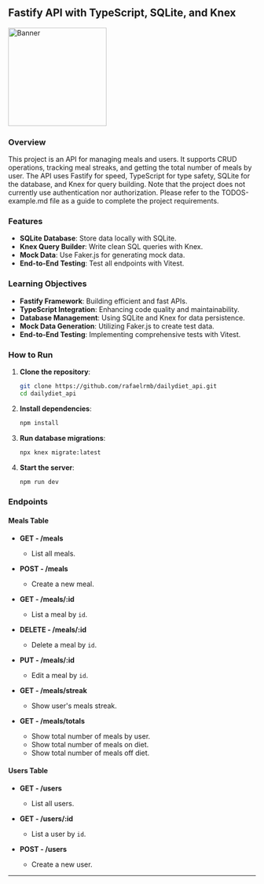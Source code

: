 ## Fastify API with TypeScript, SQLite, and Knex
<img src="https://i.morioh.com/200530/56d89189.jpg" alt="Banner" height="200" />

### Overview
This project is an API for managing meals and users. It supports CRUD operations, tracking meal streaks, and getting the total number of meals by user. The API uses Fastify for speed, TypeScript for type safety, SQLite for the database, and Knex for query building.
Note that the project does not currently use authentication nor authorization. Please refer to the TODOS-example.md file as a guide to complete the project requirements.

### Features
- **SQLite Database**: Store data locally with SQLite.
- **Knex Query Builder**: Write clean SQL queries with Knex.
- **Mock Data**: Use Faker.js for generating mock data.
- **End-to-End Testing**: Test all endpoints with Vitest.

### Learning Objectives
- **Fastify Framework**: Building efficient and fast APIs.
- **TypeScript Integration**: Enhancing code quality and maintainability.
- **Database Management**: Using SQLite and Knex for data persistence.
- **Mock Data Generation**: Utilizing Faker.js to create test data.
- **End-to-End Testing**: Implementing comprehensive tests with Vitest.

### How to Run
1. **Clone the repository**:

    ```bash
    git clone https://github.com/rafaelrmb/dailydiet_api.git
    cd dailydiet_api
    ```

2. **Install dependencies**:

    ```bash
    npm install
    ```

3. **Run database migrations**:

    ```bash
    npx knex migrate:latest
    ```

4. **Start the server**:

    ```bash
    npm run dev
    ```

### Endpoints

#### Meals Table
- **GET - /meals**
    - List all meals.
    
- **POST - /meals**
    - Create a new meal.

- **GET - /meals/:id**
    - List a meal by `id`.

- **DELETE - /meals/:id**
    - Delete a meal by `id`.

- **PUT - /meals/:id**
    - Edit a meal by `id`.

- **GET - /meals/streak**
    - Show user's meals streak.

- **GET - /meals/totals**
    - Show total number of meals by user.
    - Show total number of meals on diet.
    - Show total number of meals off diet.

#### Users Table
- **GET - /users**
    - List all users.

- **GET - /users/:id**
    - List a user by `id`.

- **POST - /users**
    - Create a new user.

---
